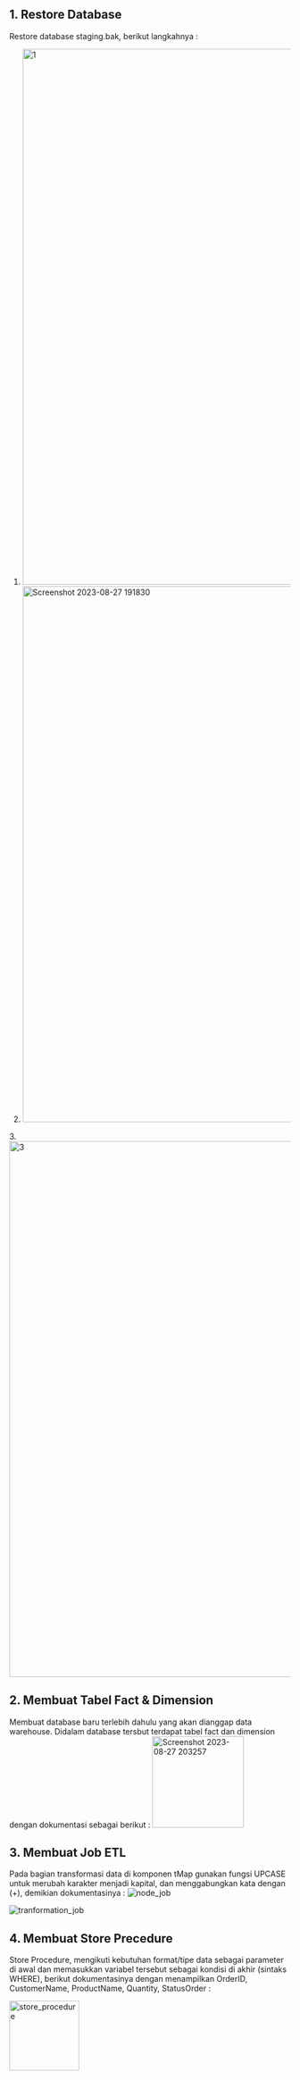 ## 1. Restore Database
Restore database staging.bak, berikut langkahnya :
1. <img width="960" alt="1" src="https://github.com/mzfuadi97/DE-IDX/assets/70827786/a3e0a5b9-3700-4c29-8942-b6b24065a568">

2. <img width="960" alt="Screenshot 2023-08-27 191830" src="https://github.com/mzfuadi97/DE-IDX/assets/70827786/4367b280-0930-4905-baa8-11a326136d9c">

3.<img width="960" alt="3" src="https://github.com/mzfuadi97/DE-IDX/assets/70827786/fe73dcc3-a340-4da8-bbf1-4c051fb8a03b">


## 2. Membuat Tabel Fact & Dimension
Membuat database baru terlebih dahulu yang akan dianggap data warehouse. Didalam database tersbut terdapat tabel fact dan dimension dengan dokumentasi sebagai berikut :
<img width="164" alt="Screenshot 2023-08-27 203257" src="https://github.com/mzfuadi97/DE-IDX/assets/70827786/1b1257ce-5384-4776-ba52-92e53638d194">


## 3. Membuat Job ETL 
Pada bagian transformasi data di komponen tMap gunakan fungsi UPCASE untuk merubah karakter menjadi kapital, dan menggabungkan kata dengan (+), demikian dokumentasinya :
![node_job](https://github.com/mzfuadi97/DE-IDX/assets/70827786/071dcd29-b169-4aa4-9b10-6d108c146ddd)

![tranformation_job](https://github.com/mzfuadi97/DE-IDX/assets/70827786/eb8f03fa-76aa-4f50-8958-2aac445bf258)


## 4. Membuat Store Precedure
Store Procedure, mengikuti kebutuhan format/tipe data sebagai parameter di awal dan memasukkan variabel tersebut sebagai kondisi di akhir (sintaks WHERE), berikut dokumentasinya dengan menampilkan OrderID, CustomerName, ProductName, Quantity, StatusOrder :

<img width="125" alt="store_procedure" src="https://github.com/mzfuadi97/DE-IDX/assets/70827786/d4a4b615-6a4f-4a9b-a188-bcee410f2076">
